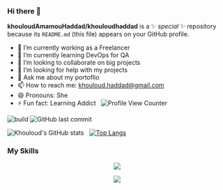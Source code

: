 ### Hi there 👋


**khouloudAmamouHaddad/khouloudhaddad** is a ✨ _special_ ✨ repository because its `README.md` (this file) appears on your GitHub profile.

- 🔭 I’m currently working as a Freelancer
- 🌱 I’m currently learning DevOps for QA
- 👯 I’m looking to collaborate on big projects
- 🤔 I’m looking for help with my projects
- 💬 Ask me about my portoflio
- 📫 How to reach me: khouloud.haddad@gmail.com
- 😄 Pronouns: She
- ⚡ Fun fact: Learning Addict &nbsp;&nbsp;![Profile View Counter](https://komarev.com/ghpvc/?username=khouloudhaddad)

![build](https://github.com/mopig/mopig/workflows/build/badge.svg)
![GitHub last commit](https://img.shields.io/github/last-commit/khouloudhaddad/khouloudhaddad)

![Khouloud's GitHub stats](https://github-readme-stats.vercel.app/api?username=khouloudhaddad&show_icons=true&theme=algolia) &nbsp;
[![Top Langs](https://github-readme-stats.vercel.app/api/top-langs/?username=khouloudhaddad&theme=algolia)](https://github.com/anuraghazra/github-readme-stats)

<h3>My Skills</h3>

<p align="center">
  <a href="https://skillicons.dev">
    <img src="https://skillicons.dev/icons?i=git,vue,html,docker,angular,laravel,wordpress,php,nodejs,scss,dart,java,flutter,c#" />
  </a>
</p>

<p align="center">
  <img alig src="https://github-profile-trophy.vercel.app/?username=khouloudhaddad&column=6&rank=SSS,SS,S,AAA,AA,A,B,C" />
</p>


